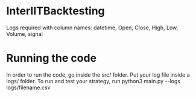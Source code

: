 # InterIITBacktesting

Logs required with column names: datetime, Open, Close, High, Low, Volume, signal

# Running the code

In order to run the code, go inside the src/ folder. Put your log file inside a logs/ folder. 
To run and test your strategy, run python3 main.py --logs logs/filename.csv
